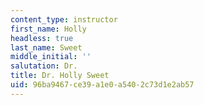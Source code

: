 ```yaml
---
content_type: instructor
first_name: Holly
headless: true
last_name: Sweet
middle_initial: ''
salutation: Dr.
title: Dr. Holly Sweet
uid: 96ba9467-ce39-a1e0-a540-2c73d1e2ab57
---
```

